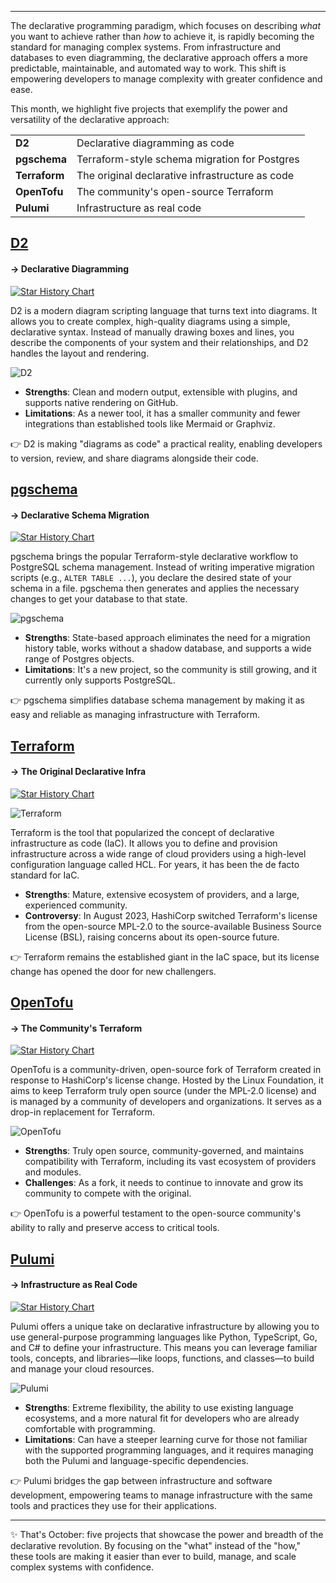 
---

The declarative programming paradigm, which focuses on describing *what* you want to achieve rather than *how* to achieve it, is rapidly becoming the standard for managing complex systems. From infrastructure and databases to even diagramming, the declarative approach offers a more predictable, maintainable, and automated way to work. This shift is empowering developers to manage complexity with greater confidence and ease.

This month, we highlight five projects that exemplify the power and versatility of the declarative approach:

| |  |
|---|---|
| **D2** | Declarative diagramming as code |
| **pgschema** | Terraform-style schema migration for Postgres |
| **Terraform** | The original declarative infrastructure as code |
| **OpenTofu** | The community's open-source Terraform |
| **Pulumi** | Infrastructure as real code |

## [D2](https://github.com/terrastruct/d2)

#### → Declarative Diagramming

[![Star History Chart](https://api.star-history.com/svg?repos=terrastruct/d2&type=Date)](https://star-history.com/#terrastruct/d2&Date)

D2 is a modern diagram scripting language that turns text into diagrams. It allows you to create complex, high-quality diagrams using a simple, declarative syntax. Instead of manually drawing boxes and lines, you describe the components of your system and their relationships, and D2 handles the layout and rendering.

![D2](/assets/blog/declarative/d2.webp)

- **Strengths**: Clean and modern output, extensible with plugins, and supports native rendering on GitHub.
- **Limitations**: As a newer tool, it has a smaller community and fewer integrations than established tools like Mermaid or Graphviz.

👉 D2 is making "diagrams as code" a practical reality, enabling developers to version, review, and share diagrams alongside their code.

## [pgschema](https://github.com/pgschema/pgschema)

#### → Declarative Schema Migration

[![Star History Chart](https://api.star-history.com/svg?repos=pgschema/pgschema&type=Date)](https://star-history.com/#pgschema/pgschema&Date)

pgschema brings the popular Terraform-style declarative workflow to PostgreSQL schema management. Instead of writing imperative migration scripts (e.g., `ALTER TABLE ...`), you declare the desired state of your schema in a file. pgschema then generates and applies the necessary changes to get your database to that state.

![pgschema](/assets/blog/declarative/pgschema.webp)

- **Strengths**: State-based approach eliminates the need for a migration history table, works without a shadow database, and supports a wide range of Postgres objects.
- **Limitations**: It's a new project, so the community is still growing, and it currently only supports PostgreSQL.

👉 pgschema simplifies database schema management by making it as easy and reliable as managing infrastructure with Terraform.

## [Terraform](https://github.com/hashicorp/terraform)

#### → The Original Declarative Infra

[![Star History Chart](https://api.star-history.com/svg?repos=hashicorp/terraform&type=Date)](https://star-history.com/#hashicorp/terraform&Date)

![Terraform](/assets/blog/declarative/terraform.webp)

Terraform is the tool that popularized the concept of declarative infrastructure as code (IaC). It allows you to define and provision infrastructure across a wide range of cloud providers using a high-level configuration language called HCL. For years, it has been the de facto standard for IaC.

- **Strengths**: Mature, extensive ecosystem of providers, and a large, experienced community.
- **Controversy**: In August 2023, HashiCorp switched Terraform's license from the open-source MPL-2.0 to the source-available Business Source License (BSL), raising concerns about its open-source future.

👉 Terraform remains the established giant in the IaC space, but its license change has opened the door for new challengers.

## [OpenTofu](https://github.com/opentofu/opentofu)

#### → The Community's Terraform

[![Star History Chart](https://api.star-history.com/svg?repos=opentofu/opentofu&type=Date)](https://star-history.com/#opentofu/opentofu&Date)

OpenTofu is a community-driven, open-source fork of Terraform created in response to HashiCorp's license change. Hosted by the Linux Foundation, it aims to keep Terraform truly open source (under the MPL-2.0 license) and is managed by a community of developers and organizations. It serves as a drop-in replacement for Terraform.

![OpenTofu](/assets/blog/declarative/opentofu.webp)

- **Strengths**: Truly open source, community-governed, and maintains compatibility with Terraform, including its vast ecosystem of providers and modules.
- **Challenges**: As a fork, it needs to continue to innovate and grow its community to compete with the original.

👉 OpenTofu is a powerful testament to the open-source community's ability to rally and preserve access to critical tools.

## [Pulumi](https://github.com/pulumi/pulumi)

#### → Infrastructure as Real Code

[![Star History Chart](https://api.star-history.com/svg?repos=pulumi/pulumi&type=Date)](https://star-history.com/#pulumi/pulumi&Date)

Pulumi offers a unique take on declarative infrastructure by allowing you to use general-purpose programming languages like Python, TypeScript, Go, and C# to define your infrastructure. This means you can leverage familiar tools, concepts, and libraries—like loops, functions, and classes—to build and manage your cloud resources.

![Pulumi](/assets/blog/declarative/pulumi.webp)

- **Strengths**: Extreme flexibility, the ability to use existing language ecosystems, and a more natural fit for developers who are already comfortable with programming.
- **Limitations**: Can have a steeper learning curve for those not familiar with the supported programming languages, and it requires managing both the Pulumi and language-specific dependencies.

👉 Pulumi bridges the gap between infrastructure and software development, empowering teams to manage infrastructure with the same tools and practices they use for their applications.

---

✨ That's October: five projects that showcase the power and breadth of the declarative revolution. By focusing on the "what" instead of the "how," these tools are making it easier than ever to build, manage, and scale complex systems with confidence.